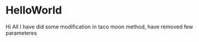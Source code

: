 # HelloWorld
Hi All
I have did some modification in taco moon method, have removed few parameteres 
